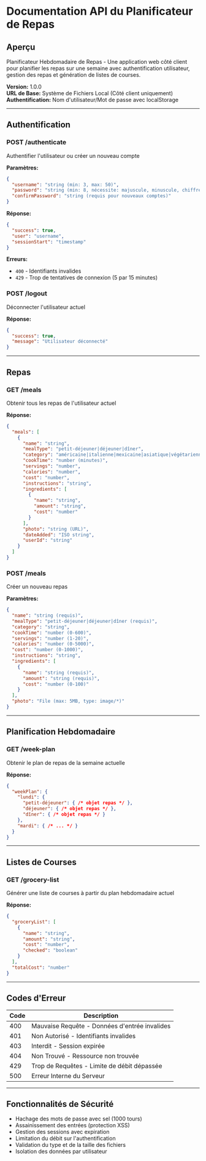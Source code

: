 # Documentation API du Planificateur de Repas

## Aperçu
Planificateur Hebdomadaire de Repas - Une application web côté client pour planifier les repas sur une semaine avec authentification utilisateur, gestion des repas et génération de listes de courses.

**Version:** 1.0.0  
**URL de Base:** Système de Fichiers Local (Côté client uniquement)  
**Authentification:** Nom d'utilisateur/Mot de passe avec localStorage

---

## Authentification

### POST /authenticate
Authentifier l'utilisateur ou créer un nouveau compte

**Paramètres:**
```json
{
  "username": "string (min: 3, max: 50)",
  "password": "string (min: 8, nécessite: majuscule, minuscule, chiffre)",
  "confirmPassword": "string (requis pour nouveaux comptes)"
}
```

**Réponse:**
```json
{
  "success": true,
  "user": "username",
  "sessionStart": "timestamp"
}
```

**Erreurs:**
- `400` - Identifiants invalides
- `429` - Trop de tentatives de connexion (5 par 15 minutes)

### POST /logout
Déconnecter l'utilisateur actuel

**Réponse:**
```json
{
  "success": true,
  "message": "Utilisateur déconnecté"
}
```

---

## Repas

### GET /meals
Obtenir tous les repas de l'utilisateur actuel

**Réponse:**
```json
{
  "meals": [
    {
      "name": "string",
      "mealType": "petit-déjeuner|déjeuner|dîner",
      "category": "américaine|italienne|mexicaine|asiatique|végétarienne|végétalienne|méditerranéenne",
      "cookTime": "number (minutes)",
      "servings": "number",
      "calories": "number",
      "cost": "number",
      "instructions": "string",
      "ingredients": [
        {
          "name": "string",
          "amount": "string",
          "cost": "number"
        }
      ],
      "photo": "string (URL)",
      "dateAdded": "ISO string",
      "userId": "string"
    }
  ]
}
```

### POST /meals
Créer un nouveau repas

**Paramètres:**
```json
{
  "name": "string (requis)",
  "mealType": "petit-déjeuner|déjeuner|dîner (requis)",
  "category": "string",
  "cookTime": "number (0-600)",
  "servings": "number (1-20)",
  "calories": "number (0-5000)",
  "cost": "number (0-1000)",
  "instructions": "string",
  "ingredients": [
    {
      "name": "string (requis)",
      "amount": "string (requis)",
      "cost": "number (0-100)"
    }
  ],
  "photo": "File (max: 5MB, type: image/*)"
}
```

---

## Planification Hebdomadaire

### GET /week-plan
Obtenir le plan de repas de la semaine actuelle

**Réponse:**
```json
{
  "weekPlan": {
    "lundi": {
      "petit-déjeuner": { /* objet repas */ },
      "déjeuner": { /* objet repas */ },
      "dîner": { /* objet repas */ }
    },
    "mardi": { /* ... */ }
  }
}
```

---

## Listes de Courses

### GET /grocery-list
Générer une liste de courses à partir du plan hebdomadaire actuel

**Réponse:**
```json
{
  "groceryList": [
    {
      "name": "string",
      "amount": "string",
      "cost": "number",
      "checked": "boolean"
    }
  ],
  "totalCost": "number"
}
```

---

## Codes d'Erreur

| Code | Description |
|------|-------------|
| 400 | Mauvaise Requête - Données d'entrée invalides |
| 401 | Non Autorisé - Identifiants invalides |
| 403 | Interdit - Session expirée |
| 404 | Non Trouvé - Ressource non trouvée |
| 429 | Trop de Requêtes - Limite de débit dépassée |
| 500 | Erreur Interne du Serveur |

---

## Fonctionnalités de Sécurité

- Hachage des mots de passe avec sel (1000 tours)
- Assainissement des entrées (protection XSS)
- Gestion des sessions avec expiration
- Limitation du débit sur l'authentification
- Validation du type et de la taille des fichiers
- Isolation des données par utilisateur